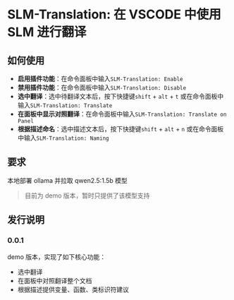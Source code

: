 # SLM-Translation: 在 VSCODE 中使用 SLM 进行翻译

## 如何使用

-   **启用插件功能**：在命令面板中输入`SLM-Translation: Enable`
-   **禁用插件功能**：在命令面板中输入`SLM-Translation: Disable`
-   **选中翻译**：选中待翻译文本后，按下快捷键`shift` + `alt` + `t` 或在命令面板中输入`SLM-Translation: Translate`
-   **在面板中显示对照翻译**：在命令面板中输入`SLM-Translation: Translate on Panel`
-   **根据描述命名**：选中描述文本后，按下快捷键`shift` + `alt` + `n` 或在命令面板中输入`SLM-Translation: Naming`

## 要求

本地部署 ollama 并拉取 qwen2.5:1.5b 模型

> 目前为 demo 版本，暂时只提供了该模型支持

## 发行说明

### 0.0.1

demo 版本，实现了如下核心功能：

-   选中翻译
-   在面板中对照翻译整个文档
-   根据描述提供变量、函数、类标识符建议

